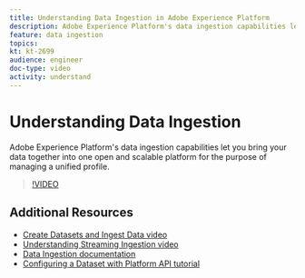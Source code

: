 ```yaml
---
title: Understanding Data Ingestion in Adobe Experience Platform
description: Adobe Experience Platform's data ingestion capabilities let you bring your data together into one open and scalable platform for the purpose of managing a unified profile.
feature: data ingestion
topics:
kt: kt-2699
audience: engineer
doc-type: video
activity: understand
---
```


# Understanding Data Ingestion

Adobe Experience Platform's data ingestion capabilities let you bring your data together into one open and scalable platform for the purpose of managing a unified profile.

>[!VIDEO](https://video.tv.adobe.com/v/27106?quality=12)

## Additional Resources

* [Create Datasets and Ingest Data video](create-datasets-and-ingest-data.md)
* [Understanding Streaming Ingestion video](understanding-streaming-ingestion.md)
* [Data Ingestion documentation](https://www.adobe.io/apis/experienceplatform/home/data-ingestion.html)
* [Configuring a Dataset with Platform API tutorial](https://www.adobe.io/apis/experienceplatform/home/tutorials/alltutorials.html#!api-specification/markdown/narrative/tutorials/creating_a_dataset_tutorial/creating_a_dataset_tutorial.md)
